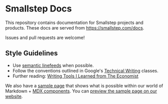 # Smallstep Docs

This repository contains documentation for Smallstep projects and products. 
These docs are served from https://smallstep.com/docs.

Issues and pull requests are welcome!

## Style Guidelines

- Use [semantic linefeeds](https://rhodesmill.org/brandon/2012/one-sentence-per-line/) when possible.
- Follow the conventions outlined in Google's [Technical Writing](https://developers.google.com/tech-writing/one) classes.
- Further reading: [Writing Tools I Learned from The Economist](https://builtbywords.substack.com/p/writing-tools-i-learned-from-the)

We also have a [sample page](https://raw.githubusercontent.com/smallstep/docs/master/sample-page.mdx) that shows what is possible within our world of Markdown + [MDX components](https://mdxjs.com/). You can [preview the sample page on our website](https://smallstep.com/docs/sample-page).

